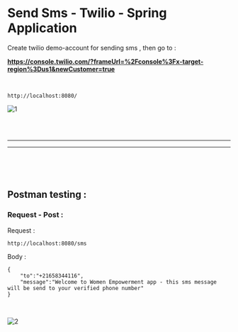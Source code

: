 
# Send Sms - Twilio - Spring Application

Create twilio demo-account for sending sms , then go to :

**https://console.twilio.com/?frameUrl=%2Fconsole%3Fx-target-region%3Dus1&newCustomer=true**

<br/>

```
http://localhost:8080/
```

![1](https://i.imgur.com/tdqi8AK.png)



<br/>
<br/>

___
___

<br/>
<br/>
<br/>

## Postman testing :

### Request - Post :

Request :
```
http://localhost:8080/sms
```

Body :
```
{
    "to":"+21658344116",
    "message":"Welcome to Women Empowerment app - this sms message will be send to your verified phone number"
}
```

<br/>

![2](https://i.imgur.com/dFV8key.png)
